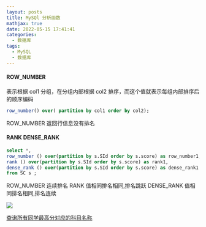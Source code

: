 ```yaml
---
layout: posts
title: MySQl 分析函数
mathjax: true
date: 2022-05-15 17:41:41
categories:
  - 数据库
tags:
  - MySQL
  - 数据库
---
```


#### ROW_NUMBER

表示根据 col1 分组，在分组内部根据 col2 排序，而这个值就表示每组内部排序后的顺序编码

```sql
row_number() over( partition by col1 order by col2);
```

ROW_NUMBER 返回行信息没有排名

#### RANK DENSE_RANK

```sql
select *,
row_number () over(partition by s.SId order by s.score) as row_number1,
rank () over(partition by s.SId order by s.score) as rank1,
dense_rank () over(partition by s.SId order by s.score) as dense_rank1
from SC s ;
```

ROW_NUMBER 连续排名
RANK 值相同排名相同,排名跳跃
DENSE_RANK 值相同排名相同,排名连续

![](0001.png)

[查询所有同学最高分对应的科目名称]()

